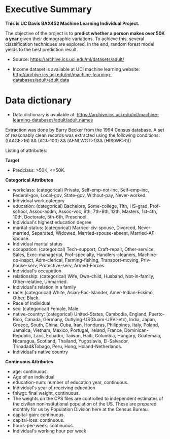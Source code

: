 
# **Executive Summary**

**This is UC Davis BAX452 Machine Learning Individual Project.**


The objective of the project is to **predict whether a person makes over 50K a year** given their demographic variations. To achieve this, several classification techniques are explored. In the end, random forest model yields to the best prediction result.

 * Source: https://archive.ics.uci.edu/ml/datasets/adult/


 * Income dataset is available at UCI machine learning website: http://archive.ics.uci.edu/ml/machine-learning-databases/adult/adult.data


# **Data dictionary**
* Data dictionary is available at: https://archive.ics.uci.edu/ml/machine-learning-databases/adult/adult.names

Extraction was done by Barry Becker from the 1994 Census database. A set of reasonably clean records was extracted using the following conditions: ((AAGE>16) && (AGI>100) && (AFNLWGT>1)&& (HRSWK>0))

Listing of attributes:


**Target**
* Predclass: >50K, <=50K.


**Categorical Attributes**

* workclass: (categorical) Private, Self-emp-not-inc, Self-emp-inc, Federal-gov, Local-gov, State-gov, Without-pay, Never-worked.
 * Individual work category
* education: (categorical) Bachelors, Some-college, 11th, HS-grad, Prof-school, Assoc-acdm, Assoc-voc, 9th, 7th-8th, 12th, Masters, 1st-4th, 10th, Doctorate, 5th-6th, Preschool.
 * Individual's highest education degree
* marital-status: (categorical) Married-civ-spouse, Divorced, Never-married, Separated, Widowed, Married-spouse-absent, Married-AF-spouse.
 * Individual marital status
* occupation: (categorical) Tech-support, Craft-repair, Other-service, Sales, Exec-managerial, Prof-specialty, Handlers-cleaners, Machine-op-inspct, Adm-clerical, Farming-fishing, Transport-moving, Priv-house-serv, Protective-serv, Armed-Forces.
 * Individual's occupation
* relationship: (categorical) Wife, Own-child, Husband, Not-in-family, Other-relative, Unmarried.
 * Individual's relation in a family
* race: (categorical) White, Asian-Pac-Islander, Amer-Indian-Eskimo, Other, Black.
* Race of Individual
* sex: (categorical) Female, Male.
* native-country: (categorical) United-States, Cambodia, England, Puerto-Rico, Canada, Germany, Outlying-US(Guam-USVI-etc), India, Japan, Greece, South, China, Cuba, Iran, Honduras, Philippines, Italy, Poland, Jamaica, Vietnam, Mexico, Portugal, Ireland, France, Dominican-Republic, Laos, Ecuador, Taiwan, Haiti, Columbia, Hungary, Guatemala, Nicaragua, Scotland, Thailand, Yugoslavia, El-Salvador, Trinadad&Tobago, Peru, Hong, Holand-Netherlands.
 * Individual's native country

**Continuous Attributes**

* age: continuous.
 * Age of an individual
* education-num: number of education year, continuous.
 * Individual's year of receiving education
* fnlwgt: final weight, continuous.
 * The weights on the CPS files are controlled to independent estimates of the civilian noninstitutional population of the US. These are prepared monthly for us by Population Division here at the Census Bureau.
* capital-gain: continuous.
* capital-loss: continuous.
* hours-per-week: continuous.
 * Individual's working hour per week
